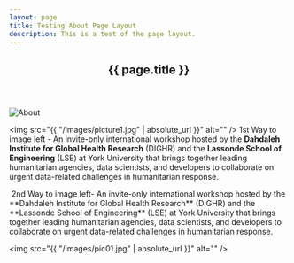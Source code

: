 ```yaml
---
layout: page
title: Testing About Page Layout
description: This is a test of the page layout.
---
```


<!-- Image Linked-->
<header class="major"><h2>{{ page.title }}</h2></header>
<a class="image main"><img src="{{ "/images/picture1.jpg"  | absolute_url }}" alt="About" /></a>

<!-- Image Left v1-->

<span class="image left"><img src="{{ "/images/picture1.jpg" | absolute_url }}" alt="" /></span>
1st Way to image left - An invite-only international workshop hosted by the **Dahdaleh Institute for Global Health Research** (DIGHR) and the **Lassonde School of Engineering** (LSE) at York University that brings together leading humanitarian agencies, data scientists, and developers to collaborate on urgent data-related challenges in humanitarian response.

<!-- Image Left v2-->
<p style="clear: both"><span class="image left"><img src="{{ "/images/picture1.jpg" | absolute_url }}" alt="" /></span>
    2nd Way to image left- An invite-only international workshop hosted by the **Dahdaleh Institute for Global Health Research** (DIGHR) and the **Lassonde School of Engineering** (LSE) at York University that brings together leading humanitarian agencies, data scientists, and developers to collaborate on urgent data-related challenges in humanitarian response.</p>

<!-- Image Fit-->
<span class="image fit"><img src="{{ "/images/pic01.jpg" | absolute_url }}" alt="" /></span>


<!--
<header class="major">
									<h2>About the Event</h2>
								</header>
								<a class="image main"><img src="{{ "/images/picture1.jpg"  | absolute_url }}" alt="About" /></a>
                                <p>An invite-only international workshop hosted by the <b>Dahdaleh Institute for Global Health Research</b> (DIGHR) and the <b>Lassonde School of Engineering</b> (LSE) at York University that brings together leading humanitarian agencies, data scientists, and developers to collaborate on urgent data-related challenges in humanitarian response.</p>
-->